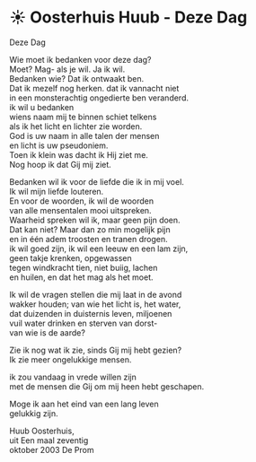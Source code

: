 # ☀️ Oosterhuis Huub - Deze Dag
Deze Dag  
  
Wie moet ik bedanken voor deze dag?  
Moet? Mag- als je wil. Ja ik wil.  
Bedanken wie? Dat ik ontwaakt ben.  
Dat ik mezelf nog herken. dat ik vannacht niet  
in een monsterachtig ongedierte ben veranderd.  
ik wil u bedanken  
wiens naam mij te binnen schiet telkens  
als ik het licht en lichter zie worden.  
God is uw naam in alle talen der mensen  
en licht is uw pseudoniem.  
Toen ik klein was dacht ik Hij ziet me.  
Nog hoop ik dat Gij mij ziet.  
  
Bedanken wil ik voor de liefde die ik in mij voel.  
Ik wil mijn liefde louteren.  
En voor de woorden, ik wil de woorden  
van alle mensentalen mooi uitspreken.  
Waarheid spreken wil ik, maar geen pijn doen.  
Dat kan niet? Maar dan zo min mogelijk pijn  
en in één adem troosten en tranen drogen.  
ik wil goed zijn, ik wil een leeuw en een lam zijn,  
geen takje krenken, opgewassen  
tegen windkracht tien, niet buiig, lachen  
en huilen, en dat het mag als het moet.  
  
Ik wil de vragen stellen die mij laat in de avond  
wakker houden; van wie het licht is, het water,  
dat duizenden in duisternis leven, miljoenen  
vuil water drinken en sterven van dorst-  
van wie is de aarde?  
  
Zie ik nog wat ik zie, sinds Gij mij hebt gezien?  
Ik zie meer ongelukkige mensen.  
  
ik zou vandaag in vrede willen zijn  
met de mensen die Gij om mij heen hebt geschapen.  
  
Moge ik aan het eind van een lang leven  
gelukkig zijn.  
  
Huub Oosterhuis,  
uit Een maal zeventig  
oktober 2003 De Prom